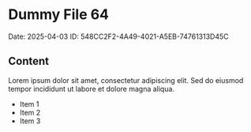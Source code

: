 # Dummy File 64

Date: 2025-04-03
ID: 548CC2F2-4A49-4021-A5EB-74761313D45C

## Content

Lorem ipsum dolor sit amet, consectetur adipiscing elit.
Sed do eiusmod tempor incididunt ut labore et dolore magna aliqua.

* Item 1
* Item 2
* Item 3
